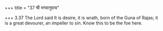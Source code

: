 +++
title = "37 श्री भगवानुवाच"

+++
3.37 The Lord said It is desire, it is wrath, born of the Guna of Rajas;
it is a great devourer, an impeller to sin. Know this to be the foe
here.

